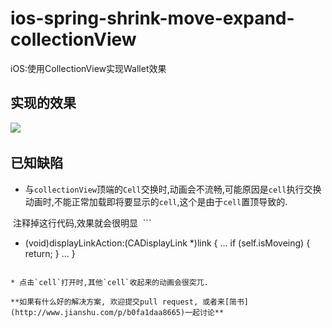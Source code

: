# ios-spring-shrink-move-expand-collectionView
iOS:使用CollectionView实现Wallet效果 
## 实现的效果

![](https://github.com/TactBoy/ios-spring-shrink-move-expand-collectionView/raw/master/效果.gif)     

## 已知缺陷
* 与`collectionView`顶端的`Cell`交换时,动画会不流畅,可能原因是`cell`执行交换动画时,不能正常加载即将要显示的`cell`,这个是由于`cell`置顶导致的.

  注释掉这行代码,效果就会很明显
  ```
  - (void)displayLinkAction:(CADisplayLink *)link {
    ...
        if (self.isMoveing) {
        return;
    }
    ...
  }
  ```
  
* 点击`cell`打开时,其他`cell`收起来的动画会很突兀.

**如果有什么好的解决方案, 欢迎提交pull request, 或者来[简书](http://www.jianshu.com/p/b0fa1daa8665)一起讨论**


